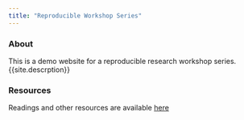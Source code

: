 ```yaml
---
title: "Reproducible Workshop Series"
---
```


### About
This is a demo website for a reproducible research workshop series.
{{site.descrption}}
### Resources
Readings and other resources are available [here](resources.html)

